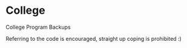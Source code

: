 # College
College Program Backups

Referring to the code is encouraged,
straight up coping is prohibited
            :)
